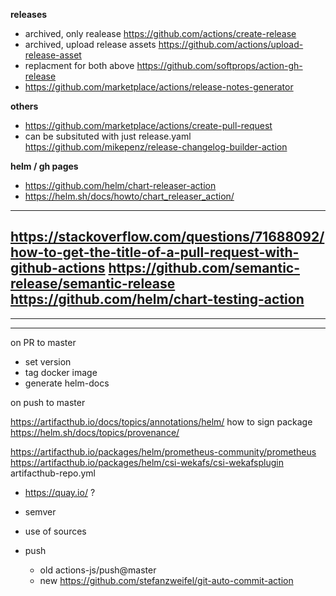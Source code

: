 

**releases**
- archived, only realease https://github.com/actions/create-release
- archived, upload release assets https://github.com/actions/upload-release-asset
- replacment for both above https://github.com/softprops/action-gh-release
- https://github.com/marketplace/actions/release-notes-generator

**others**
- https://github.com/marketplace/actions/create-pull-request
- can be subsituted with just release.yaml https://github.com/mikepenz/release-changelog-builder-action


**helm / gh pages**
- https://github.com/helm/chart-releaser-action
- https://helm.sh/docs/howto/chart_releaser_action/

---
https://stackoverflow.com/questions/71688092/how-to-get-the-title-of-a-pull-request-with-github-actions
https://github.com/semantic-release/semantic-release
https://github.com/helm/chart-testing-action
---
---
---

on PR to master
- set version
- tag docker image
- generate helm-docs

on push to master

https://artifacthub.io/docs/topics/annotations/helm/
how to sign package
https://helm.sh/docs/topics/provenance/

https://artifacthub.io/packages/helm/prometheus-community/prometheus
https://artifacthub.io/packages/helm/csi-wekafs/csi-wekafsplugin
artifacthub-repo.yml


- https://quay.io/ ?
- semver
- use of sources

- push
    - old actions-js/push@master
    - new https://github.com/stefanzweifel/git-auto-commit-action
